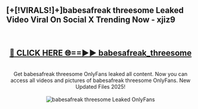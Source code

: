<h2>[+[!VIRALS!]+]babesafreak threesome Leaked Video Viral On Social X Trending Now - xjiz9</h2>
<br>
<div align="center">
<h2><a href="https://libra.edu.pl?babesafreak_threesome" rel="nofollow">🔴 CLICK HERE 🌐==►► babesafreak_threesome</a></h2>
<br>
Get babesafreak threesome OnlyFans leaked all content. Now you can access all videos and pictures of babesafreak threesome OnlyFans. New Updated Files 2025!
<br>
<br>
<a href="https://libra.edu.pl?babesafreak_threesome" rel="nofollow" data-target="animated-image.originalLink"><img src="https://i.ibb.co.com/WyWwxjT/player-gif2.gif" alt="babesafreak threesome Leaked OnlyFans" style="max-width: 100%; display: inline-block;" data-target="animated-image.originalImage"></a>
</div>
<br>